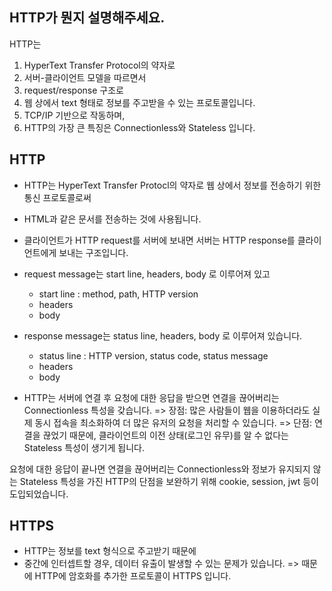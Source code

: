 ## HTTP가 뭔지 설명해주세요.
HTTP는 
1. HyperText Transfer Protocol의 약자로
2. 서버-클라이언트 모델을 따르면서
3. request/response 구조로
4. 웹 상에서 text 형태로 정보를 주고받을 수 있는 프로토콜입니다.
5. TCP/IP 기반으로 작동하며,
6. HTTP의 가장 큰 특징은 Connectionless와 Stateless 입니다.


## HTTP
- HTTP는 HyperText Transfer Protocl의 약자로 웹 상에서 정보를 전송하기 위한 통신 프로토콜로써
- HTML과 같은 문서를 전송하는 것에 사용됩니다.
- 클라이언트가 HTTP request를 서버에 보내면 서버는 HTTP response를 클라이언트에게 보내는 구조입니다.
- request message는 start line, headers, body 로 이루어져 있고
  * start line : method, path, HTTP version
  * headers
  * body
- response message는 status line, headers, body 로 이루어져 있습니다.
  * status line : HTTP version, status code, status message
  * headers
  * body

- HTTP는 서버에 연결 후 요청에 대한 응답을 받으면 연결을 끊어버리는 Connectionless 특성을 갖습니다.
  => 장점: 많은 사람들이 웹을 이용하더라도 실제 동시 접속을 최소화하여 더 많은 유저의 요청을 처리할 수 있습니다.
  => 단점: 연결을 끊었기 때문에, 클라이언트의 이전 상태(로그인 유무)를 알 수 없다는 Stateless 특성이 생기게 됩니다.

요청에 대한 응답이 끝나면 연결을 끊어버리는 Connectionless와 정보가 유지되지 않는 Stateless 특성을 가진 HTTP의 단점을 보완하기 위해
cookie, session, jwt 등이 도입되었습니다.


## HTTPS
- HTTP는 정보를 text 형식으로 주고받기 때문에
- 중간에 인터셉트할 경우, 데이터 유출이 발생할 수 있는 문제가 있습니다.
=> 때문에 HTTP에 암호화를 추가한 프로토콜이 HTTPS 입니다.

  
